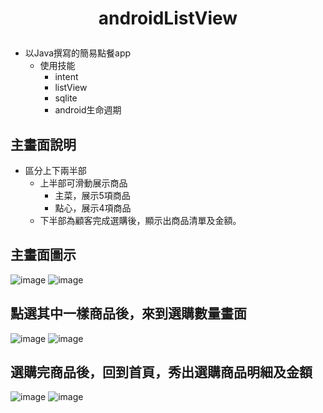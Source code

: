 # <p align="center">androidListView</p>
- 以Java撰寫的簡易點餐app
  - 使用技能 
    - intent
    - listView
    - sqlite
    - android生命週期
## 主畫面說明
- 區分上下兩半部
  - 上半部可滑動展示商品
    - 主菜，展示5項商品
    - 點心，展示4項商品
  - 下半部為顧客完成選購後，顯示出商品清單及金額。
## 主畫面圖示
![image](https://user-images.githubusercontent.com/109893487/199665786-5f69274d-08d8-4b0c-bfe1-e6d11c2b4ae7.png)
![image](https://user-images.githubusercontent.com/109893487/199665808-ae888fa1-96ce-4bca-bc2f-3180819c0baa.png)

## 點選其中一樣商品後，來到選購數量畫面
![image](https://user-images.githubusercontent.com/109893487/199666050-eb225f6d-cb3b-4cce-a652-c47312b3a08d.png)
![image](https://user-images.githubusercontent.com/109893487/199666152-f22f2011-cdf0-4f17-9997-545f6b6bb8e5.png)

## 選購完商品後，回到首頁，秀出選購商品明細及金額
![image](https://user-images.githubusercontent.com/109893487/199666272-b81d84de-9ca1-42cf-b662-13f43875893c.png)
![image](https://user-images.githubusercontent.com/109893487/199666368-00dba211-efe7-4e03-8e22-1c4192d44120.png)

